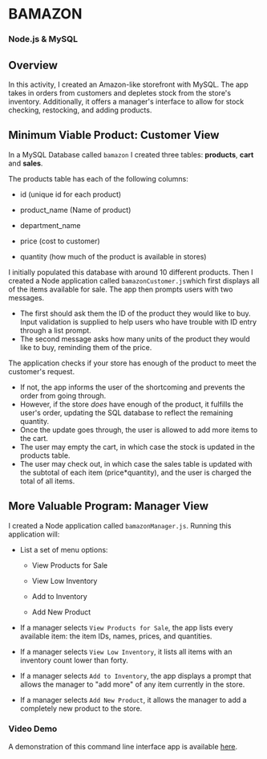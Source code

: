 # BAMAZON

### Node.js & MySQL

## Overview

In this activity, I created an Amazon-like storefront with MySQL. The app takes in orders from customers and depletes stock from the store's inventory. Additionally, it offers a manager's interface to allow for stock checking, restocking, and adding products.

## Minimum Viable Product: Customer View

In a MySQL Database called `bamazon` I created three tables: **products**, **cart** and **sales**.

The products table has each of the following columns:

- id (unique id for each product)

- product_name (Name of product)

- department_name

- price (cost to customer)

- quantity (how much of the product is available in stores)

I initially populated this database with around 10 different products. Then I created a Node application called `bamazonCustomer.js`which first displays all of the items available for sale. The app then prompts users with two messages.

- The first should ask them the ID of the product they would like to buy. Input validation is supplied to help users who have trouble with ID entry through a list prompt.
- The second message asks how many units of the product they would like to buy, reminding them of the price.

The application checks if your store has enough of the product to meet the customer's request.

- If not, the app informs the user of the shortcoming and prevents the order from going through.
- However, if the store _does_ have enough of the product, it fulfills the user's order, updating the SQL database to reflect the remaining quantity.
- Once the update goes through, the user is allowed to add more items to the cart.
- The user may empty the cart, in which case the stock is updated in the products table.
- The user may check out, in which case the sales table is updated with the subtotal of each item (price\*quantity), and the user is charged the total of all items.

## More Valuable Program: Manager View

I created a Node application called `bamazonManager.js`. Running this application will:

- List a set of menu options:

  - View Products for Sale

  - View Low Inventory

  - Add to Inventory

  - Add New Product

- If a manager selects `View Products for Sale`, the app lists every available item: the item IDs, names, prices, and quantities.

- If a manager selects `View Low Inventory`, it lists all items with an inventory count lower than forty.

- If a manager selects `Add to Inventory`, the app displays a prompt that allows the manager to "add more" of any item currently in the store.

- If a manager selects `Add New Product`, it allows the manager to add a completely new product to the store.

### Video Demo

A demonstration of this command line interface app is available [here](https://youtu.be/lexx4e4u8u4).
